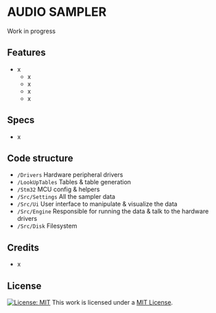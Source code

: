 # AUDIO SAMPLER
Work in progress

## Features
- x
	* x
	* x
	* x
	* x


## Specs
- x


## Code structure
- `/Drivers`			Hardware peripheral drivers
- `/LookUpTables`	Tables & table generation
- `/Stm32`				MCU config & helpers
- `/Src/Settings`	All the sampler data
- `/Src/Ui`				User interface to manipulate & visualize the data
- `/Src/Engine`		Responsible for running the data & talk to the hardware drivers
- `/Src/Disk`			Filesystem


## Credits
- x

## License
[![License: MIT](https://img.shields.io/badge/License-MIT-yellow.svg)](https://opensource.org/licenses/MIT)
This work is licensed under a [MIT License](https://opensource.org/licenses/MIT).
